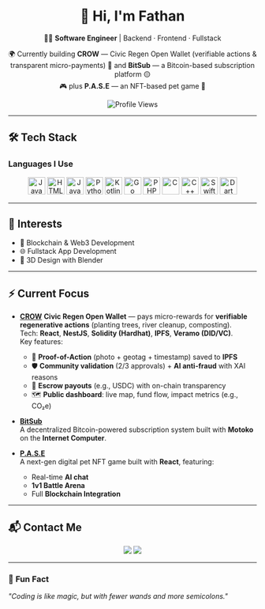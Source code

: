 <div align="center">

# 👋 Hi, I'm **Fathan**  
👨‍💻 **Software Engineer** | Backend · Frontend · Fullstack  

🌍 Currently building **CROW** — Civic Regen Open Wallet (verifiable actions & transparent micro-payments)
🚀 and **BitSub** — a Bitcoin-based subscription platform 🟡  
🎮 plus **P.A.S.E** — an NFT-based pet game 🐾  


![Profile Views](https://komarev.com/ghpvc/?username=FathanAkram-app&style=flat-square&color=blue)

---

</div>

## 🛠 **Tech Stack**

### **Languages I Use**
<p align="center">
  <img src="https://cdn.iconscout.com/icon/free/png-128/javascript-3521515-2945018.png" width="35" title="JavaScript"/>
  <img src="https://cdn.iconscout.com/icon/free/png-128/html-2752158-2284975.png" width="35" title="HTML"/>
  <img src="https://cdn.iconscout.com/icon/free/png-128/java-3628857-3029997.png" width="35" title="Java"/>
  <img src="https://cdn.iconscout.com/icon/free/png-128/python-3628999-3030224.png" width="35" title="Python"/>
  <img src="https://cdn.iconscout.com/icon/free/png-128/kotlin-2038873-1720086.png" width="35" title="Kotlin"/>
  <img src="https://cdn.iconscout.com/icon/free/png-128/go-2752178-2284995.png" width="35" title="Go"/>
  <img src="https://cdn.iconscout.com/icon/free/png-128/php-2752101-2284918.png" width="35" title="PHP"/>
  <img src="https://cdn.iconscout.com/icon/free/png-128/c-2336965-1982846.png" width="35" title="C"/>
  <img src="https://cdn.iconscout.com/icon/free/png-128/c-4-226082.png" width="35" title="C++"/>
  <img src="https://assets.website-files.com/5acbcf3278f9ca8c8c178e76/60788c850b61163c0aade981_swiftui.png" width="35" title="Swift"/>
  <img src="https://www.kindpng.com/picc/m/176-1766682_dart-programming-language-hd-png-download.png" width="35" title="Dart"/>
</p>

---

## 🧠 **Interests**
- 🔗 Blockchain & Web3 Development  
- 🌐 Fullstack App Development  
- 🎨 3D Design with Blender  

---

## ⚡ **Current Focus**

- **[CROW](https://github.com/FathanAkram-app/CROW)**
  **Civic Regen Open Wallet** — pays micro-rewards for **verifiable regenerative actions** (planting trees, river cleanup, composting).  
  Tech: **React**, **NestJS**, **Solidity (Hardhat)**, **IPFS**, **Veramo (DID/VC)**.  
  Key features:
  - 📸 **Proof-of-Action** (photo + geotag + timestamp) saved to **IPFS**
  - 🛡 **Community validation** (2/3 approvals) + **AI anti-fraud** with XAI reasons
  - 💸 **Escrow payouts** (e.g., USDC) with on-chain transparency
  - 🗺 **Public dashboard**: live map, fund flow, impact metrics (e.g., CO₂e)
  
- **[BitSub](https://github.com/FathanAkram-app/BitSub)**  
  A decentralized Bitcoin-powered subscription system built with **Motoko** on the **Internet Computer**.

- **[P.A.S.E](https://github.com/FathanAkram-app/P.A.S.E)**  
  A next-gen digital pet NFT game built with **React**, featuring:
  - Real-time **AI chat**
  - **1v1 Battle Arena**
  - Full **Blockchain Integration**


---

## 📬 **Contact Me**
<p align="center">
  <a href="mailto:fathan.a.dev@gmail.com"><img src="https://img.shields.io/badge/Email-D14836?style=for-the-badge&logo=gmail&logoColor=white"/></a>
  <a href="https://github.com/FathanAkram-app"><img src="https://img.shields.io/badge/GitHub-333333?style=for-the-badge&logo=github&logoColor=white"/></a>
</p>

---

### 🎯 **Fun Fact**
*"Coding is like magic, but with fewer wands and more semicolons."*  
</div>
